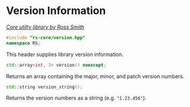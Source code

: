 # Version Information

_[Core utilty library by Ross Smith](index.html)_

```c++
#include "rs-core/version.hpp"
namespace RS;
```

This header supplies library version information.

```c++
std::array<int, 3> version() noexcept;
```

Returns an array containing the major, minor, and patch version numbers.

```c++
std::string version_string();
```

Returns the version numbers as a string (e.g. `"1.23.456"`).
